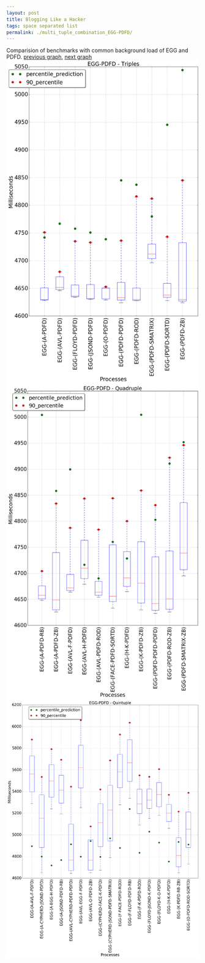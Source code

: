 ```yaml
---
layout: post
title: Blogging Like a Hacker
tags: space separated list
permalink: ./multi_tuple_combination_EGG-PDFD/
---
```


Comparision of benchmarks with common background load of EGG and PDFD.
[previous graph](./multi_tuple_combination_EGG-O/), [next graph](./multi_tuple_combination_EGG-RB/)
<img src="./images/triple/EGG/EGG-PDFD_box.png" alt="graph figure"><img src="./images/quadruple/EGG/EGG-PDFD_box.png" alt="graph figure"><img src="./images/quintuple/EGG/EGG-PDFD_box.png" alt="graph figure">
